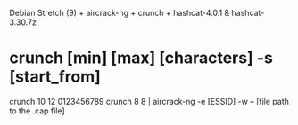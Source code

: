 Debian Stretch (9) + aircrack-ng + crunch + hashcat-4.0.1 & hashcat-3.30.7z
# crunch [min] [max] [characters] -s [start_from]
crunch 10 12 0123456789
crunch 8 8 | aircrack-ng -e [ESSID] -w – [file path to the .cap file]
